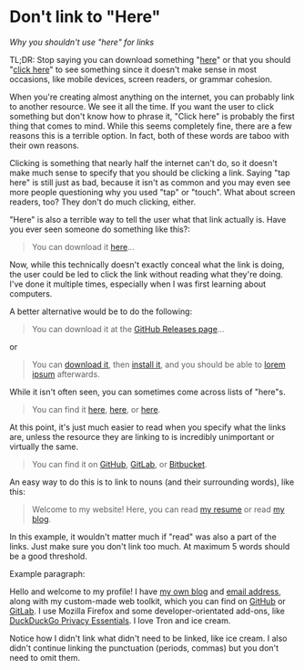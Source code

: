 # Don't link to "Here"

*Why you shouldn't use "here" for links*

TL;DR: Stop saying you can download something "[here](https://example.com/)" or that you should "[click here](https://example.com/)" to see something since it doesn't make sense in most occasions, like mobile devices, screen readers, or grammar cohesion.

When you're creating almost anything on the internet, you can probably link to another resource. We see it all the time. If you want the user to click something but don't know how to phrase it, "Click here" is probably the first thing that comes to mind. While this seems completely fine, there are a few reasons this is a terrible option. In fact, both of these words are taboo with their own reasons.

Clicking is something that nearly half the internet can't do, so it doesn't make much sense to specify that you should be clicking a link. Saying "tap here" is still just as bad, because it isn't as common and you may even see more people questioning why you used "tap" or "touch". What about screen readers, too? They don't do much clicking, either.

"Here" is also a terrible way to tell the user what that link actually is. Have you ever seen someone do something like this?:

> You can download it [here](https://example.com/)...

Now, while this technically doesn't exactly conceal what the link is doing, the user could be led to click the link without reading what they're doing. I've done it multiple times, especially when I was first learning about computers.

A better alternative would be to do the following:

> You can download it at the [GitHub Releases page](https://example.com/)...

or

> You can [download it](https://example.com/), then [install it](https://example.com/), and you should be able to [lorem ipsum](https://example.com/) afterwards.

While it isn't often seen, you can sometimes come across lists of "here"s.

> You can find it [here](https://example.com/), [here](https://example.com/), or [here](https://example.com/).

At this point, it's just much easier to read when you specify what the links are, unless the resource they are linking to is incredibly unimportant or virtually the same.

> You can find it on [GitHub](https://example.com/), [GitLab](https://example.com/), or [Bitbucket](https://example.com/).

An easy way to do this is to link to nouns (and their surrounding words), like this:

> Welcome to my website! Here, you can read [my resume](https://example.com/) or read [my blog](https://example.com/).

In this example, it wouldn't matter much if "read" was also a part of the links. Just make sure you don't link too much. At maximum 5 words should be a good threshold.

Example paragraph:

Hello and welcome to my profile! I have [my own blog](https://example.com/) and [email address](mailto:me@example.com), along with my custom-made web toolkit, which you can find on [GitHub](https://example.com/) or [GitLab](https://example.com/). I use Mozilla Firefox and some developer-orientated add-ons, like [DuckDuckGo Privacy Essentials](https://addons.mozilla.org/en-US/firefox/addon/duckduckgo-for-firefox/). I love Tron and ice cream.

Notice how I didn't link what didn't need to be linked, like ice cream. I also didn't continue linking the punctuation (periods, commas) but you don't need to omit them.
